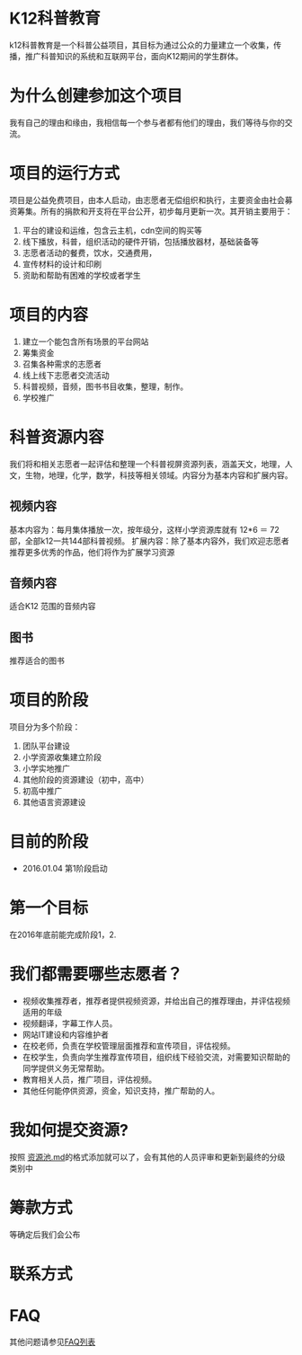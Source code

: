 # K12科普教育
k12科普教育是一个科普公益项目，其目标为通过公众的力量建立一个收集，传播，推广科普知识的系统和互联网平台，面向K12期间的学生群体。

# 为什么创建参加这个项目
我有自己的理由和缘由，我相信每一个参与者都有他们的理由，我们等待与你的交流。

# 项目的运行方式
项目是公益免费项目，由本人启动，由志愿者无偿组织和执行，主要资金由社会募资筹集。所有的捐款和开支将在平台公开，初步每月更新一次。其开销主要用于：
1. 平台的建设和运维，包含云主机，cdn空间的购买等
2. 线下播放，科普，组织活动的硬件开销，包括播放器材，基础装备等
3. 志愿者活动的餐费，饮水，交通费用，
4. 宣传材料的设计和印刷
5. 资助和帮助有困难的学校或者学生

# 项目的内容
1. 建立一个能包含所有场景的平台网站
2. 筹集资金
3. 召集各种需求的志愿者
4. 线上线下志愿者交流活动
5. 科普视频，音频，图书书目收集，整理，制作。
6. 学校推广

# 科普资源内容
我们将和相关志愿者一起评估和整理一个科普视屏资源列表，涵盖天文，地理，人文，生物，地理，化学，数学，科技等相关领域。内容分为基本内容和扩展内容。

## 视频内容
基本内容为：每月集体播放一次，按年级分，这样小学资源库就有 12*6 ＝ 72部，全部k12一共144部科普视频。
扩展内容：除了基本内容外，我们欢迎志愿者推荐更多优秀的作品，他们将作为扩展学习资源

## 音频内容
适合K12 范围的音频内容

## 图书
推荐适合的图书

# 项目的阶段
项目分为多个阶段：

1. 团队平台建设
2. 小学资源收集建立阶段
3. 小学实地推广                             
4. 其他阶段的资源建设（初中，高中）
5. 初高中推广
6. 其他语言资源建设

# 目前的阶段
* 2016.01.04 第1阶段启动

# 第一个目标
在2016年底前能完成阶段1，2.

# 我们都需要哪些志愿者？
* 视频收集推荐者，推荐者提供视频资源，并给出自己的推荐理由，并评估视频适用的年级
* 视频翻译，字幕工作人员。
* 网站IT建设和内容维护者
* 在校老师，负责在学校管理层面推荐和宣传项目，评估视频。
* 在校学生，负责向学生推荐宣传项目，组织线下经验交流，对需要知识帮助的同学提供义务无常帮助。
* 教育相关人员，推广项目，评估视频。
* 其他任何能停供资源，资金，知识支持，推广帮助的人。

# 我如何提交资源?
按照 [资源池.md](https://github.com/hiproz/k12kepujiaoyu/blob/master/%E8%B5%84%E6%BA%90%E6%B1%A0.md)的格式添加就可以了，会有其他的人员评审和更新到最终的分级类别中

# 筹款方式
等确定后我们会公布

# 联系方式

# FAQ
其他问题请参见[FAQ列表](https://github.com/hiproz/k12kepujiaoyu/blob/master/faq.md)
